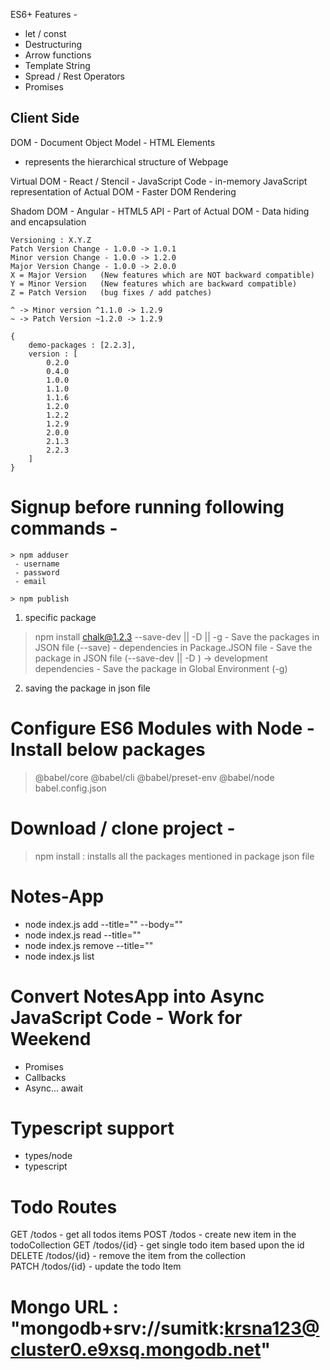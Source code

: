 ES6+ Features - 
- let / const 
- Destructuring
- Arrow functions
- Template String
- Spread / Rest Operators
- Promises 


Client Side
-----------
DOM - Document Object Model - HTML Elements
- represents the hierarchical structure of Webpage

Virtual DOM - React / Stencil - JavaScript Code
	- in-memory JavaScript representation of Actual DOM
	- Faster DOM Rendering

Shadom DOM - Angular - HTML5 API
	- Part of Actual DOM
	- Data hiding and encapsulation



    Versioning : X.Y.Z  
    Patch Version Change - 1.0.0 -> 1.0.1
    Minor version Change - 1.0.0 -> 1.2.0
    Major Version Change - 1.0.0 -> 2.0.0
    X = Major Version   (New features which are NOT backward compatible)
    Y = Minor Version   (New features which are backward compatible)
    Z = Patch Version   (bug fixes / add patches)

    ^ -> Minor version ^1.1.0 -> 1.2.9
    ~ -> Patch Version ~1.2.0 -> 1.2.9

    {
        demo-packages : [2.2.3],
        version : [
            0.2.0
            0.4.0
            1.0.0
            1.1.0
            1.1.6
            1.2.0
            1.2.2
            1.2.9
            2.0.0
            2.1.3
            2.2.3
        ]
    }

# Signup before running following commands -
    > npm adduser
     - username 
     - password
     - email

    > npm publish


1. specific package

> npm install chalk@1.2.3 --save-dev || -D || -g
    - Save the packages in JSON file (--save) - dependencies in Package.JSON file
    - Save the package in JSON file (--save-dev || -D )
        -> development dependencies
    - Save the package in Global Environment (-g)

2. saving the package in json file


# Configure ES6 Modules with Node - Install below packages
> @babel/core @babel/cli @babel/preset-env @babel/node
> babel.config.json


# Download / clone project -
> npm install : installs all the packages mentioned in package json file


# Notes-App
- node index.js add --title="" --body=""
- node index.js read --title=""
- node index.js remove --title=""
- node index.js list

# Convert NotesApp into Async JavaScript Code - Work for Weekend
- Promises
- Callbacks
- Async... await


# Typescript support
- types/node
- typescript



# Todo Routes

GET /todos      - get all todos items
POST /todos     - create new item in the todoCollection 
GET /todos/{id} - get single todo item based upon the id
DELETE /todos/{id}  - remove the item from the collection    
PATCH /todos/{id}   - update the todo Item


# Mongo URL : "mongodb+srv://sumitk:krsna123@cluster0.e9xsq.mongodb.net"